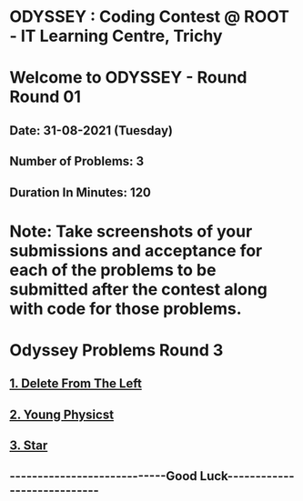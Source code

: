 # ODYSSEY : Coding Contest @ ROOT - IT Learning Centre, Trichy
# Welcome to ODYSSEY - Round Round 01
## Date: 31-08-2021 (Tuesday)
## Number of Problems:  3
## Duration In Minutes:  120

# Note: Take screenshots of your submissions and acceptance for each of the problems to be submitted after the contest along with code for those problems.

# Odyssey Problems Round  3

## [1. Delete From The Left](https://codeforces.com/contest/1005/problem/B)

## [2. Young Physicst](https://codeforces.com/contest/69/problem/A)

## [3. Star](https://atcoder.jp/contests/abc192/tasks/abc192_a)


## ----------------------------Good Luck----------------------------

